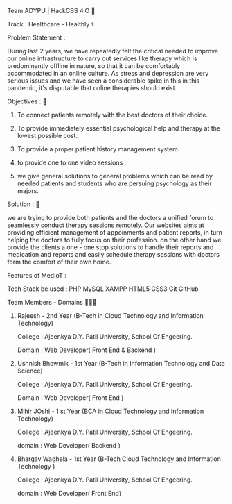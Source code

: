 Team ADYPU | HackCBS 4.O 💼

Track : Healthcare - Healthly ⚕️


Problem Statement :

 
 During last 2 years, we have repeatedly felt the critical needed to improve our online infrastructure
  to carry out services like therapy which is predominantly offline in nature, so that it can be comfortably
  accommodated in an online culture. As stress and depression are very serious issues and we have seen a 
  considerable spike in this in this pandemic, it's disputable that online therapies should exist.




Objectives : 📔
 1. To connect patients remotely  with the best doctors of their choice.

 2. To provide immediately essential psychological help and therapy  at the lowest possible cost.

 3. To provide a proper patient  history management system.

 4. to provide one to one video sessions .
 
 5. we give general solutions to general problems which can be read by needed patients and students who are persuing psychology as their majors.  

Solution : 🔑

  we are trying to provide both patients and the doctors a unified forum to seamlessly conduct therapy sessions remotely.
  Our websites aims at providing efficient management of appoinments and patient reports, in turn helping the doctors to
  fully focus on their profession. on the other hand we provide the clients a one - one stop solutions to handle their 
  reports and medication and reports and easily schedule therapy sessions with doctors form the comfort of their own home.


Features of MedIoT :

  Tech Stack be used :
    PHP MySQL XAMPP HTML5 CSS3 Git GitHub


Team Members - Domains 👨‍👦‍👦


1. Rajeesh - 2nd Year (B-Tech in Cloud Technology and Information Technology)

    College : Ajeenkya D.Y. Patil University, School Of Engeering.

    Domain : Web Developer( Front End & Backend )
2. Ushnish Bhowmik - 1st  Year (B-Tech in Information Technology and Data Science)

   College : Ajeenkya D.Y. Patil University, School Of Engeering.

   Domain : Web Developer( Front End )

3. Mihir JOshi - 1 st Year (BCA in Cloud Technology and Information Technology)

   College : Ajeenkya D.Y. Patil University, School Of Engeering.
  
   domain : Web Developer( Backend )
   
 4. Bhargav Waghela - 1st Year (B-Tech Cloud Technology and Information Technology )
    
    College : Ajeenkya D.Y. Patil University, School Of Engeering.
  
    domain : Web Developer( Front End)
  
